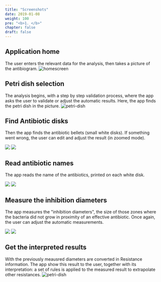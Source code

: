 ```yaml
---
title: "Screenshots"
date: 2019-01-08
weight: 100
pre: "<b>1. </b>"
chapter: false
draft: false
---
```


## Application home
The user enters the relevant data for the analysis, then takes a picture of the antibiogram.
![homescreen](/ASTapp-overview/images/workflow/workflow_01.png?width=30pc "home screen")


## Petri dish selection
The analysis begins, with a step by step validation process, where the app asks the user to validate or adjust the automatic results. Here, the app finds the petri dish in the picture.
![petri-dish](/ASTapp-overview/images/workflow/workflow_02.png?width=30pc "Petri Dish")


## Find Antibiotic disks
Then the app finds the antibiotic bellets (small white disks).
If something went wrong, the user can edit and adjust the result (in zoomed mode).
<div class="imageTable">
    <img src="/ASTapp-overview/images/workflow/workflow_03.png">
    <img src="/ASTapp-overview/images/workflow/workflow_04.png">
</div>


## Read antibiotic names
The app reads the name of the antibiotics, printed on each white disk.
<div class="imageTable">
    <img src="/ASTapp-overview/images/workflow/workflow_06.png">
    <img src="/ASTapp-overview/images/workflow/workflow_07.png">
</div>


## Measure the inhibition diameters
The app measures the "inhibition diameters", the size of those zones where the bacteria did not grow in proximity of an effective antibiotic. Once again, the user can adjust the automatic measurements.
<div class="imageTable">
    <img src="/ASTapp-overview/images/workflow/workflow_09.png">
    <img src="/ASTapp-overview/images/workflow/workflow_11.png">
</div>

## Get the interpreted results
With the previously meausred diameters are converted in Resistance information. The app show this result to the user, together with its interpretation: a set of rules is applied to the measured result to extrapolate other resistances.
![petri-dish](/ASTapp-overview/images/workflow/workflow_13.png?width=30pc "Petri Dish")
